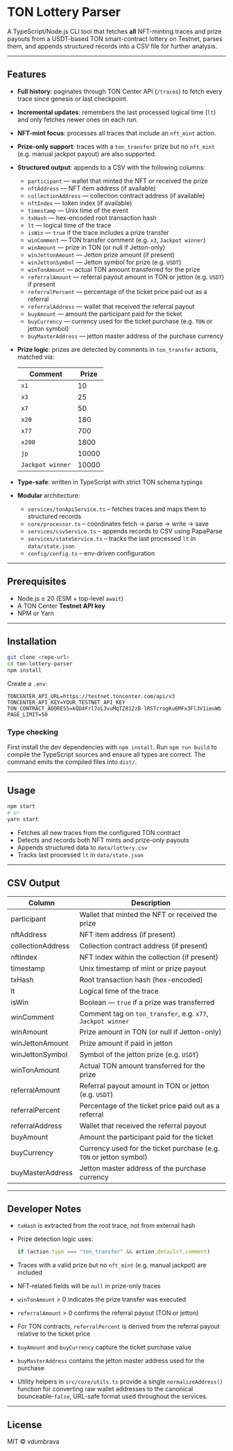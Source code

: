 # TON Lottery Parser

A TypeScript/Node.js CLI tool that fetches **all** NFT-minting traces and prize payouts from a USDT-based TON smart-contract lottery on Testnet, parses them, and appends structured records into a CSV file for further analysis.

---

## Features

- **Full history**: paginates through TON Center API (`/traces`) to fetch every trace since genesis or last checkpoint.
- **Incremental updates**: remembers the last processed logical time (`lt`) and only fetches newer ones on each run.
- **NFT-mint focus**: processes all traces that include an `nft_mint` action.
- **Prize-only support**: traces with a `ton_transfer` prize but no `nft_mint` (e.g. manual jackpot payout) are also supported.
- **Structured output**: appends to a CSV with the following columns:

  - `participant` — wallet that minted the NFT or received the prize
  - `nftAddress` — NFT item address (if available)
  - `collectionAddress` — collection contract address (if available)
  - `nftIndex` — token index (if available)
  - `timestamp` — Unix time of the event
  - `txHash` — hex-encoded root transaction hash
  - `lt` — logical time of the trace
  - `isWin` — `true` if the trace includes a prize transfer
  - `winComment` — TON transfer comment (e.g. `x3`, `Jackpot winner`)
  - `winAmount` — prize in TON (or null if Jetton-only)
  - `winJettonAmount` — Jetton prize amount (if present)
  - `winJettonSymbol` — Jetton symbol for prize (e.g. `USDT`)
  - `winTonAmount` — actual TON amount transferred for the prize
  - `referralAmount` — referral payout amount in TON or jetton (e.g. `USDT`) if present
  - `referralPercent` — percentage of the ticket price paid out as a referral
  - `referralAddress` — wallet that received the referral payout
  - `buyAmount` — amount the participant paid for the ticket
  - `buyCurrency` — currency used for the ticket purchase (e.g. `TON` or jetton symbol)
  - `buyMasterAddress` — jetton master address of the purchase currency

- **Prize logic**: prizes are detected by comments in `ton_transfer` actions, matched via:

  | Comment          | Prize |
  | ---------------- | ----- |
  | `x1`             | 10    |
  | `x3`             | 25    |
  | `x7`             | 50    |
  | `x20`            | 180   |
  | `x77`            | 700   |
  | `x200`           | 1800  |
  | `jp`             | 10000 |
  | `Jackpot winner` | 10000 |

- **Type-safe**: written in TypeScript with strict TON schema typings
- **Modular** architecture:

  - `services/tonApiService.ts` – fetches traces and maps them to structured records
  - `core/processor.ts` – coordinates fetch → parse → write → save
  - `services/csvService.ts` – appends records to CSV using PapaParse
  - `services/stateService.ts` – tracks the last processed `lt` in `data/state.json`
  - `config/config.ts` – env-driven configuration

---

## Prerequisites

- Node.js ≥ 20 (ESM + top-level `await`)
- A TON Center **Testnet API key**
- NPM or Yarn

---

## Installation

```bash
git clone <repo-url>
cd ton-lottery-parser
npm install
```

Create a `.env`:

```dotenv
TONCENTER_API_URL=https://testnet.toncenter.com/api/v3
TONCENTER_API_KEY=YOUR_TESTNET_API_KEY
TON_CONTRACT_ADDRESS=kQD4Frl7oL3vuMqTZ812zB-lRSTcrogKu6MFx3Fl3V1ieuWb
PAGE_LIMIT=50
```

### Type checking

First install the dev dependencies with `npm install`.
Run `npm run build` to compile the TypeScript sources and ensure all
types are correct. The command emits the compiled files into `dist/`.

---

## Usage

```bash
npm start
# or
yarn start
```

- Fetches all new traces from the configured TON contract
- Detects and records both NFT mints and prize-only payouts
- Appends structured data to `data/lottery.csv`
- Tracks last processed `lt` in `data/state.json`

---

## CSV Output

| Column            | Description                                                         |
| ----------------- | ------------------------------------------------------------------- |
| participant       | Wallet that minted the NFT or received the prize                    |
| nftAddress        | NFT item address (if present)                                       |
| collectionAddress | Collection contract address (if present)                            |
| nftIndex          | NFT index within the collection (if present)                        |
| timestamp         | Unix timestamp of mint or prize payout                              |
| txHash            | Root transaction hash (hex-encoded)                                 |
| lt                | Logical time of the trace                                           |
| isWin             | Boolean — `true` if a prize was transferred                         |
| winComment        | Comment tag on `ton_transfer`, e.g. `x77`, `Jackpot winner`         |
| winAmount         | Prize amount in TON (or null if Jetton-only)                        |
| winJettonAmount   | Prize amount if paid in jetton                                      |
| winJettonSymbol   | Symbol of the jetton prize (e.g. `USDT`)                            |
| winTonAmount      | Actual TON amount transferred for the prize                         |
| referralAmount    | Referral payout amount in TON or jetton (e.g. `USDT`)               |
| referralPercent   | Percentage of the ticket price paid out as a referral |
| referralAddress   | Wallet that received the referral payout                            |
| buyAmount         | Amount the participant paid for the ticket                          |
| buyCurrency       | Currency used for the ticket purchase (e.g. `TON` or jetton symbol) |
| buyMasterAddress  | Jetton master address of the purchase currency                      |

---

## Developer Notes

- `txHash` is extracted from the root trace, not from external hash
- Prize detection logic uses:

  ```ts
  if (action.type === "ton_transfer" && action.details?.comment)
  ```

- Traces with a valid prize but no `nft_mint` (e.g. manual jackpot) are included
- NFT-related fields will be `null` in prize-only traces
- `winTonAmount` > 0 indicates the prize transfer was executed
- `referralAmount` > 0 confirms the referral payout (TON or jetton)
- For TON contracts, `referralPercent` is derived from the referral payout
  relative to the ticket price
- `buyAmount` and `buyCurrency` capture the ticket purchase value
- `buyMasterAddress` contains the jetton master address used for the purchase
- Utility helpers in `src/core/utils.ts` provide a single
  `normalizeAddress()` function for converting raw wallet addresses
  to the canonical bounceable-`false`, URL-safe format used throughout
  the services.

---

## License

MIT © vdumbrava
